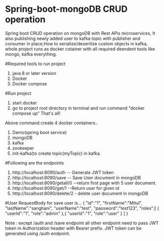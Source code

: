 # Spring-boot-mongoDB CRUD operation
Spring boot CRUD operation on mongoDB with Rest APis microservices, It also publishing newly added user to kafka topic with publisher and consumer in place,How to serialize/deserilize custom objects in kafka, whole project runs as docker cotainer with all required deendent tools like mongo, kafka everything.

#Required tools to run project
1. java 8 or later version
2. Docker
3. Docker compose


#Run project
1. start docker
2. go to project root directory in terminal and run command "docker compose up"  That's all!

Above command create 4 docker containers..
1. Demo(spring boot service)
2. mongoDB
3. kafka
4. zookeeper
5. init-kafka(to create topic(myTopic) in kafka.


#Following are the endpoints
1. http://localhost:8090/auth  -- Generate JWT token
2. http://localhost:8090/save  -- Save User document in mongoDB
3. http://localhost:8090/getall/0  --return first page with 5 user document.
4. http://localhost:8090/get/1  --Return user for given id
5. http://localhost:8090/delete/2  - delete user document in mongoDB

#User RequestBody for save user is...
{
    "id":"1",
    "firstName":"Mitul",
    "lastName":"sanghani",
    "userName":"test",
    "password":"test123",
    "roles":[
        {
            "userId":"1",
            "role":"admin"
        },{
            "userId":"1",
            "role":"user"
        }
    ]
}

Note : except /auth and /save endpoint all other endpoint need to pass JWT token in Authorization header with Bearer prefix.
        JWT token can be generated using /auth endpoint.


